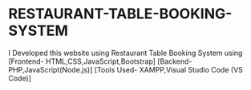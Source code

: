 # RESTAURANT-TABLE-BOOKING-SYSTEM
I Developed this website using Restaurant Table Booking System using [Frontend- HTML,CSS,JavaScript,Bootstrap] [Backend- PHP,JavaScript(Node.js)] [Tools Used- XAMPP,Visual Studio Code (VS Code)]

